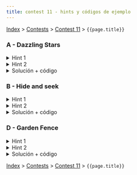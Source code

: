 ```yaml
---
title: contest 11 - hints y códigos de ejemplo
---
```


[Index](../index) > [Contests](../contests) > [Contest 11](../contests#contest-11) > ```{{page.title}}```

### A - Dazzling Stars
<details> 
  <summary>Hint 1</summary>
  Se puede reinterpretar como ver si existe un vector (o dirección con sentido) donde al proyectar las estrellas nunca aparezca una estrella de mayor brillo antes que una de menor brillo. Siempre existirá esta dirección si los vectores que van de estrellas de menor brillo a mayor brillo no son incompatibles.
</details>
<details> 
  <summary>Hint 2</summary>   
  Si ordenamos los vectores que van de menor a mayor brillo por ángulo, serán compatibles si existe un rango de 180 que los contiene a todos.
</details>
<details> 
  <summary>Solución + código</summary>
  Basta hacer un sweepline radial con eventos de inicio y final de rango para cada vector. Si tenemos un vector v, agregaremos sus rotaciones en +- 90 grados al sweepline como inicio y fin de rango. Si al recorrer los eventos en orden en algún momento todos los rangos están activos la respuesta será Y.
  <a href="https://github.com/BenjaminRubio/CompetitiveProgramming/blob/master/Problems/Matcomgrader/DazzlingStars.cpp">Código de ejemplo</a>
</details>

### B - Hide and seek
<details> 
  <summary>Hint 1</summary>
  Piensen en como hacer un sweepline radial desde cada seeking kid donde hayan eventos de comienzo de pared, fin de pared y hiding kid. En el sweepline deben mantener ordenadas las paredes activas en orden de distancia al seeking kid.
</details>
<details>
  <summary>Hint 2</summary>
  Ordenar los eventos de cada sweepline se hace de forma estándar, la dificultad de este problema radica en el orden de los segmentos activos durante el sweepline. Un posible comparador para usar un set para el orden puede ser, dados dos segmentos activos AB y CD, si A empieza después que C entonces A será menor si CA x CD > 0 (producto cruz).
</details>
<details>
  <summary>Solución + código</summary>
  Dado el sweepline explicado en los hints siempre que un evento hiding kid tenga posición menor a todos los segmentos activos (basta comparar con el más cercano), entonces será visible desde el seeking kid analizado.
  <a href="https://github.com/BenjaminRubio/CompetitiveProgramming/blob/master/Problems/URI/HideAndSeek.cpp">Código de ejemplo</a>
</details>

### D - Garden Fence
<details> 
  <summary>Hint 1</summary>
  Notemos que a menos que el óptimo sea dejar todos los árboles a un lado, la solución siempre será una recta que separa dos árboles de cada tipo. De hecho se puede mostrar que el óptimo siempre puede ser alcnzado con una rotación infinitesimal de alguna recta que una dos árboles de cada tipo. Piensen en una forma de recorrer todas las rectas uniendo árboles de tipos distintos considerando el costo de elegirla (en una rotación infinitesimal).
</details>
<details> 
  <summary>Hint 2</summary>
  Podemos considerar todas estas en tiempo rectas realizando P sweeplines radiales desde cada árbole de tipo P. Usando dos punteros sobre el orden de un sweepline radial de un árbol de tipo P es posible acumular y actualizar el costo en tiempo amortizado O(n). Basta acumular cada vez que se avanze el puntero de un rango de 180 el segundo puntero hasta el final del rango. Luego de hacer todos los sweepline, la instancia de menor costo será la respuesta.
</details>
<details> 
  <summary>Solución + código</summary>
  Basta implementar los hints. Tener cuidado con puntos colineales, en caso de empate en el sweepline radial siempre conviene usar primero el punto a menor distancia y saltarse el resto para el sweepline (igual deben ser acumulados para el costo).
  <a href="https://github.com/BenjaminRubio/CompetitiveProgramming/blob/master/Problems/URI/GardenFence.cpp">Código de ejemplo</a>
</details>

<!-- ### H - Balloon
<details>
  <summary>Hint 1</summary>
</details>
<details>
  <summary>Hint 2</summary>
</details>
<details>
  <summary>Solución + código</summary>
  <a href="">Código de ejemplo</a>
</details> -->

<!-- <details>
  <summary>Hint</summary>
</details>
<details>
  <summary>Solución + código</summary>
  <a href="">Código de ejemplo</a>
</details> -->

[Index](../index) > [Contests](../contests) > [Contest 11](../contests#contest-11) > ```{{page.title}}```
